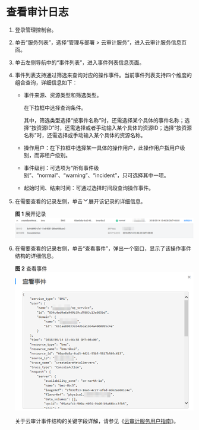 # 查看审计日志<a name="bms_01_0084"></a>

1.  登录管理控制台。
2.  单击“服务列表”，选择“管理与部署 \> 云审计服务”，进入云审计服务信息页面。
3.  单击左侧导航中的“事件列表”，进入事件列表信息页面。
4.  事件列表支持通过筛选来查询对应的操作事件。当前事件列表支持四个维度的组合查询，详细信息如下：
    -   事件来源、资源类型和筛选类型。

        在下拉框中选择查询条件。

        其中，筛选类型选择“按事件名称”时，还需选择某个具体的事件名称；选择“按资源ID”时，还需选择或者手动输入某个具体的资源ID；选择“按资源名称”时，还需选择或手动输入某个具体的资源名称。

    -   操作用户：在下拉框中选择某一具体的操作用户，此操作用户指用户级别，而非租户级别。
    -   事件级别：可选项为“所有事件级别”、“normal”、“warning”、“incident”，只可选择其中一项。
    -   起始时间、结束时间：可通过选择时间段查询操作事件。

5.  在需要查看的记录左侧，单击![](figures/1-15.png)展开该记录的详细信息。

    **图 1**  展开记录<a name="fig8562151102415"></a>  
    ![](figures/展开记录.png "展开记录")

6.  在需要查看的记录右侧，单击“查看事件”，弹出一个窗口，显示了该操作事件结构的详细信息。

    **图 2**  查看事件<a name="fig1828042382515"></a>  
    ![](figures/查看事件.png "查看事件")

    关于云审计事件结构的关键字段详解，请参见《[云审计服务用户指南](https://support.huaweicloud.com/usermanual-cts/zh-cn_topic_0030598500.html)》。


